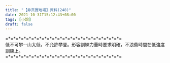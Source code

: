 ```yaml
---
title: "【非真實地場】資料(248)"
date: 2021-10-31T15:12:43+08:00
tags: [小說]
draft: false
---
```


=\*=\*=\*=\*=\*=\*=\*=\*=\*=\*=\*=\*=\*=\*=\*=\*=\*=\*=\*=\*=\*=\*=  
低不可攀--山太低，不允許攀登。形容訓練力量時要求明確，不浪費時間在低強度訓練上。  
=\*=\*=\*=\*=\*=\*=\*=\*=\*=\*=\*=\*=\*=\*=\*=\*=\*=\*=\*=\*=\*=\*=  